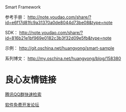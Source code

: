 Smart Framework

参考手册：
http://note.youdao.com/share/?id=e6f17d81fc9a31370a0de8044d73be08&type=note

SDK：
http://note.youdao.com/share/?id=816b21e1bf969e0182c3b3f32d09e5fb&type=note

示例：
http://git.oschina.net/huangyong/smart-sample

系列博文：
http://my.oschina.net/huangyong/blog/158380


 # 良心友情链接

[腾讯QQ群快速检索](http://u.720life.cn/s/8cf73f7c)

[软件免费开发论坛](http://u.720life.cn/s/bbb01dc0)